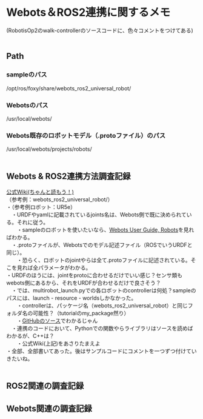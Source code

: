 # Webots＆ROS2連携に関するメモ
(RobotisOp2のwalk-controllerのソースコードに、色々コメントをつけてある) <br>
<br>
## Path
### sampleのパス
/opt/ros/foxy/share/webots_ros2_universal_robot/ <br>
### Webotsのパス
/usr/local/webots/ <br>
### Webots既存のロボットモデル（.protoファイル）のパス
/usr/local/webots/projects/robots/ <br>
<br>
## Webots & ROS2連携方法調査記録
[公式Wiki(ちゃんと読もう！)](https://github.com/cyberbotics/webots_ros2/wiki/Tutorial-Creating-a-Custom-Cpp-Plugin) <br>
（参考例：webots_ros2_universal_robot/）<br>
・（参考例ロボット：UR5e） <br>
　・URDFやyamlに記載されているjoints名は、Webots側で既に決められている。それに従う。 <br>
　　・sampleのロボットを使いたいなら、[Webots User Guide, Robots](https://cyberbotics.com/doc/guide/robots?version=R2022a)を見ればわかる。 <br>
　・.protoファイルが、Webotsでのモデル記述ファイル（ROSでいうURDFと同じ）。 <br>
　　・恐らく、ロボットのjointやらは全て.protoファイルに記述されている。そこを見れば全パラメータがわかる。 <br>
   ・URDFのほうには、jointをprotoに合わせるだけでいい感じ？センサ類もwebots側にあるから、それをURDFが合わせるだけで良さそう？ <br>
　・では、multirobot_launch.pyでの各ロボットのcontrollerは何処？sampleのパスには、launch - resource - worldsしかなかった。 <br>
　　・controllerは、パッケージ名（webots_ros2_universal_robot）と同じフォルダ名の可能性？（tutorialのmy_package然り） <br>
　　・[GitHubのソース](https://github.com/cyberbotics/webots_ros2/tree/master/webots_ros2_universal_robot)でわかるじゃん <br>
　・連携のコードにおいて、Pythonでの関数やらライブラリはソースを読めばわかるが、C++は？ <br>
　　・公式Wiki(上記)をあさりたまえよ <br>
     ・全部、全部書いてあった。後はサンプルコードにコメントを一つずつ付けていきたいね。<br>
<br>
## ROS2関連の調査記録

## Webots関連の調査記録
